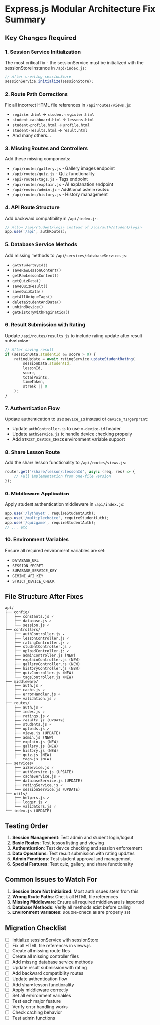 # Express.js Modular Architecture Fix Summary

## Key Changes Required

### 1. **Session Service Initialization**
The most critical fix - the sessionService must be initialized with the sessionStore instance in `/api/index.js`:

```javascript
// After creating sessionStore
sessionService.initialize(sessionStore);
```

### 2. **Route Path Corrections**
Fix all incorrect HTML file references in `/api/routes/views.js`:
- `register.html` → `student-register.html`
- `student-dashboard.html` → `lessons.html`
- `student-profile.html` → `profile.html`
- `student-results.html` → `result.html`
- And many others...

### 3. **Missing Routes and Controllers**
Add these missing components:
- `/api/routes/gallery.js` - Gallery images endpoint
- `/api/routes/quiz.js` - Quiz functionality
- `/api/routes/tags.js` - Tags endpoint
- `/api/routes/explain.js` - AI explanation endpoint
- `/api/routes/admin.js` - Additional admin routes
- `/api/routes/history.js` - History management

### 4. **API Route Structure**
Add backward compatibility in `/api/index.js`:
```javascript
// Allow /api/student/login instead of /api/auth/student/login
app.use('/api', authRoutes);
```

### 5. **Database Service Methods**
Add missing methods to `/api/services/databaseService.js`:
- `getStudentById()`
- `saveRawLessonContent()`
- `getRawLessonContent()`
- `getQuizData()`
- `saveQuizResult()`
- `saveQuizData()`
- `getAllUniqueTags()`
- `deleteStudentAndData()`
- `unbindDevice()`
- `getHistoryWithPagination()`

### 6. **Result Submission with Rating**
Update `/api/routes/results.js` to include rating update after result submission:
```javascript
// After saving result
if (sessionData.studentId && score > 0) {
    ratingUpdate = await ratingService.updateStudentRating(
        sessionData.studentId,
        lessonId,
        score,
        totalPoints,
        timeTaken,
        streak || 0
    );
}
```

### 7. **Authentication Flow**
Update authentication to use `device_id` instead of `device_fingerprint`:
- Update `authController.js` to use `x-device-id` header
- Update `authService.js` to handle device checking properly
- Add `STRICT_DEVICE_CHECK` environment variable support

### 8. **Share Lesson Route**
Add the share lesson functionality to `/api/routes/views.js`:
```javascript
router.get('/share/lesson/:lessonId', async (req, res) => {
    // Full implementation from one-file version
});
```

### 9. **Middleware Application**
Apply student authentication middleware in `/api/index.js`:
```javascript
app.use('/lythuyet', requireStudentAuth);
app.use('/multiplechoice', requireStudentAuth);
app.use('/quizgame', requireStudentAuth);
// ... etc
```

### 10. **Environment Variables**
Ensure all required environment variables are set:
- `DATABASE_URL`
- `SESSION_SECRET`
- `SUPABASE_SERVICE_KEY`
- `GEMINI_API_KEY`
- `STRICT_DEVICE_CHECK`

## File Structure After Fixes

```
api/
├── config/
│   ├── constants.js ✓
│   ├── database.js ✓
│   └── session.js ✓
├── controllers/
│   ├── authController.js ✓
│   ├── lessonController.js ✓
│   ├── ratingController.js ✓
│   ├── studentController.js ✓
│   ├── uploadController.js ✓
│   ├── adminController.js (NEW)
│   ├── explainController.js (NEW)
│   ├── galleryController.js (NEW)
│   ├── historyController.js (NEW)
│   ├── quizController.js (NEW)
│   └── tagsController.js (NEW)
├── middleware/
│   ├── auth.js ✓
│   ├── cache.js ✓
│   ├── errorHandler.js ✓
│   └── validation.js ✓
├── routes/
│   ├── auth.js ✓
│   ├── index.js ✓
│   ├── ratings.js ✓
│   ├── results.js (UPDATE)
│   ├── students.js ✓
│   ├── uploads.js ✓
│   ├── views.js (UPDATE)
│   ├── admin.js (NEW)
│   ├── explain.js (NEW)
│   ├── gallery.js (NEW)
│   ├── history.js (NEW)
│   ├── quiz.js (NEW)
│   └── tags.js (NEW)
├── services/
│   ├── aiService.js ✓
│   ├── authService.js (UPDATE)
│   ├── cacheService.js ✓
│   ├── databaseService.js (UPDATE)
│   ├── ratingService.js ✓
│   └── sessionService.js (UPDATE)
├── utils/
│   ├── helpers.js ✓
│   ├── logger.js ✓
│   └── validators.js ✓
└── index.js (UPDATE)
```

## Testing Order

1. **Session Management**: Test admin and student login/logout
2. **Basic Routes**: Test lesson listing and viewing
3. **Authentication**: Test device checking and session enforcement
4. **Data Operations**: Test result submission with rating updates
5. **Admin Functions**: Test student approval and management
6. **Special Features**: Test quiz, gallery, and share functionality

## Common Issues to Watch For

1. **Session Store Not Initialized**: Most auth issues stem from this
2. **Wrong Route Paths**: Check all HTML file references
3. **Missing Middleware**: Ensure all required middleware is imported
4. **Database Methods**: Verify all methods exist before calling
5. **Environment Variables**: Double-check all are properly set

## Migration Checklist

- [ ] Initialize sessionService with sessionStore
- [ ] Fix all HTML file references in views.js
- [ ] Create all missing route files
- [ ] Create all missing controller files
- [ ] Add missing database service methods
- [ ] Update result submission with rating
- [ ] Add backward compatibility routes
- [ ] Update authentication flow
- [ ] Add share lesson functionality
- [ ] Apply middleware correctly
- [ ] Set all environment variables
- [ ] Test each major feature
- [ ] Verify error handling works
- [ ] Check caching behavior
- [ ] Test admin functions